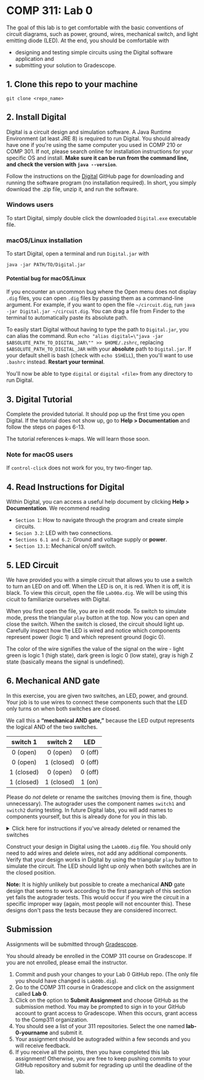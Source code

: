 # COMP 311: Lab 0

The goal of this lab is to get comfortable with the basic conventions of circuit diagrams, such as power, ground, wires, mechanical switch, and light emitting diode (LED). At the end, you should be comfortable with

- designing and testing simple circuits using the Digital software application and
- submitting your solution to Gradescope.

## 1. Clone this repo to your machine

```
git clone <repo_name>
``` 

## 2. Install Digital
Digital is a circuit design and simulation software. A Java Runtime Environment (at least JRE 8) is required to run Digital. You should already have one if you're using the same computer you used in COMP 210 or COMP 301. If not, please search online for installation instructions for your specific OS and install. **Make sure it can be run from the command line, and check the version with `java --version`**.

Follow the instructions on the [Digital](https://github.com/hneemann/Digital) GitHub page for downloading and running the software program (no installation required). In short, you simply download the .zip file, unzip it, and run the software.

### Windows users

To start Digital, simply double click the downloaded `Digital.exe` executable file.

### macOS/Linux installation

To start Digital, open a terminal and run `Digital.jar` with

```
java -jar PATH/TO/Digital.jar
```

#### Potential bug for macOS/Linux

If you encounter an uncommon bug where the Open menu does not display `.dig` files, you can open `.dig` files by passing them as a command-line argument. For example, if you want to open the file `~/circuit.dig`, run `java -jar Digital.jar ~/circuit.dig`. You can drag a file from Finder to the terminal to automatically paste its absolute path.

To easily start Digital without having to type the path to `Digital.jar`, you can alias the command. Run `echo "alias digital=\"java -jar $ABSOLUTE_PATH_TO_DIGITAL_JAR\"" >> $HOME/.zshrc`, replacing `$ABSOLUTE_PATH_TO_DIGITAL_JAR` with your **absolute** path to `Digital.jar`. If your default shell is bash (check with `echo $SHELL`), then you'll want to use `.bashrc` instead. **Restart your terminal**.

You'll now be able to type `digital` or `digital <file>` from any directory to run Digital.

## 3. Digital Tutorial
Complete the provided tutorial. It should pop up the first time you open Digital. If the tutorial does not show up, go to **Help > Documentation** and follow the steps on pages 6-13.

The tutorial references k-maps. We will learn those soon.

### Note for macOS users
If `control-click` does not work for you, try two-finger tap.

## 4. Read Instructions for Digital

Within Digital, you can access a useful help document by clicking **Help > Documentation**. We recommend reading

- `Section 1`: How to navigate through the program and create simple circuits.
- `Secion 3.2`: LED with two connections.
- `Sections 6.1 and 6.2`: Ground and voltage supply or **power**.
- `Section 13.1`: Mechanical on/off switch.

## 5. LED Circuit

We have provided you with a simple circuit that allows you to use a switch to turn an LED on and off. When the LED is on, it is red. When it is off, it is black. To view this circuit, open the file `Lab00a.dig`. We will be using this cicuit to familiarize ourselves with Digital.

When you first open the file, you are in edit mode. To switch to simulate mode, press the triangular `play` button at the top. Now you can open and close the switch. When the switch is closed, the circuit should light up. Carefully inspect how the LED is wired and notice which components represent power (logic 1) and which represent ground (logic 0). 

The color of the wire signifies the value of the signal on the wire - light green is logic 1 (high state), dark green is logic 0 (low state), gray is high Z state (basically means the signal is undefined).

## 6. Mechanical AND gate

In this exercise, you are given two switches, an LED, power, and ground. Your job is to use wires to connect these components such that the LED only turns on when both switches are closed. 

We call this a **“mechanical AND gate,”** because the LED output represents the logical AND of the two switches.

| switch 1      | switch 2 | LED    |
| :---:       |    :----:   |         :---: |
| 0 (open)     | 0 (open)      | 0 (off)   |
| 0 (open)   | 1 (closed)        | 0 (off)      |
| 1 (closed)     | 0 (open)      | 0 (off)   |
| 1 (closed)   | 1 (closed)        | 1 (on)      |

Please do *not* delete or rename the switches (moving them is fine, though unnecessary). The autograder uses the component names `switch1` and `switch2` during testing. In future Digital labs, you will add names to components yourself, but this is already done for you in this lab.

<details>
  <summary>Click here for instructions if you've already deleted or renamed the switches
  </summary>
If you have already deleted them, then either revert changes in your git repo or add the switches back. If you add them back, you need to right-click the component to bring up options (on macOS, either use a mouse or go to your settings, search for "Trackpad", and make sure "Secondary click" is set to "Click or Tap with Two Fingers"), select "Advanced", check "Switch behaves like an input", and rename them to the proper names.

![image](https://user-images.githubusercontent.com/55986131/149873493-8da11454-750e-466d-b3ae-31c0fd0025d6.png)
</details>

Construct your design in Digital using the `Lab00b.dig` file. You should only need to add wires and delete wires, not add any additional components. Verify that your design works in Digital by using the triangular `play` button to simulate the circuit. The LED should light up only when both switches are in the closed position.

**Note:** It is highly unlikely but possible to create a mechanical **AND** gate design that seems to work according to the first paragraph of this section yet fails the autograder tests. This would occur if you wire the circuit in a specific improper way (again, most people will not encounter this). These designs don't pass the tests because they are considered incorrect.

## Submission

Assignments will be submitted through [Gradescope](https://www.gradescope.com).

You should already be enrolled in the COMP 311 course on Gradescope. If you are not enrolled, please email the instructor.

1. Commit and push your changes to your Lab 0 GitHub repo. (The only file you should have changed is `Lab00b.dig`).
2. Go to the COMP 311 course in Gradescope and click on the assignment called **Lab 0**.
3. Click on the option to **Submit Assignment** and choose GitHub as the submission method. You may be prompted to sign in to your GitHub account to grant access to Gradescope. When this occurs, grant access to the Comp311 organization.
4. You should see a list of your 311 repositories. Select the one named **lab-0-yourname** and submit it.
5. Your assignment should be autograded within a few seconds and you will receive feedback.
6. If you receive all the points, then you have completed this lab assignment! Otherwise, you are free to keep pushing commits to your GitHub repository and submit for regrading up until the deadline of the lab.
